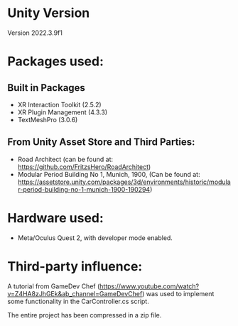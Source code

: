 
# Unity Version
Version 2022.3.9f1 

# Packages used: 

## Built in Packages
- XR Interaction Toolkit (2.5.2)
- XR Plugin Management (4.3.3)
- TextMeshPro (3.0.6)

## From Unity Asset Store and Third Parties: 
- Road Architect (can be found at: https://github.com/FritzsHero/RoadArchitect)
- Modular Period Building No 1, Munich, 1900, (Can be found at: https://assetstore.unity.com/packages/3d/environments/historic/modular-period-building-no-1-munich-1900-190294)


# Hardware used: 
- Meta/Oculus Quest 2, with developer mode enabled.

# Third-party influence:
A tutorial from GameDev Chef (https://www.youtube.com/watch?v=Z4HA8zJhGEk&ab_channel=GameDevChef) was used to implement some functionality in the CarController.cs script. 



The entire project has been compressed in a zip file. 



